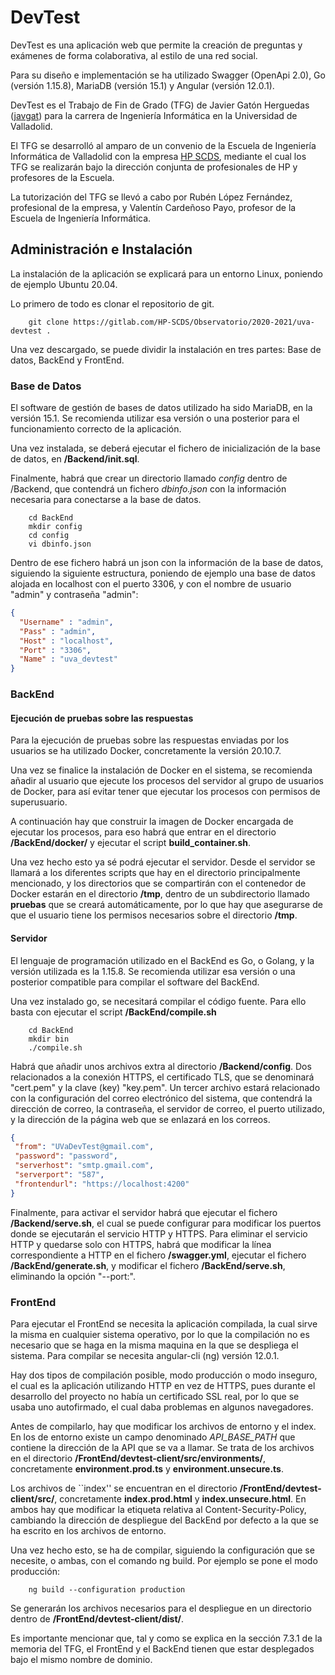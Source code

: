 # DevTest

DevTest es una aplicación web que permite la creación de preguntas y exámenes de forma colaborativa,
al estilo de una red social.

Para su diseño e implementación se ha utilizado Swagger (OpenApi 2.0), Go (versión 1.15.8), MariaDB
(versión 15.1) y Angular (versión 12.0.1).

DevTest es el Trabajo de Fin de Grado (TFG) de Javier Gatón Herguedas ([javgat](https://github.com/javgat))
para la carrera de Ingeniería Informática en la Universidad de Valladolid.

El TFG se desarrolló al amparo de un convenio de la Escuela de Ingeniería Informática de Valladolid con
la empresa [HP SCDS](https://hpscds.com/), mediante el cual los TFG se realizarán bajo la dirección
conjunta de profesionales de HP y profesores de la Escuela.

La tutorización del TFG se llevó a cabo por Rubén López Fernández, profesional de la empresa, y Valentín
Cardeñoso Payo, profesor de la Escuela de Ingeniería Informática.

## Administración e Instalación

La instalación de la aplicación se explicará para un entorno Linux, poniendo de ejemplo Ubuntu 20.04.

Lo primero de todo es clonar el repositorio de git.

```shell
    git clone https://gitlab.com/HP-SCDS/Observatorio/2020-2021/uva-devtest .
```

Una vez descargado, se puede dividir la instalación en tres partes: Base de datos, BackEnd y FrontEnd.

### Base de Datos

El software de gestión de bases de datos utilizado ha sido MariaDB, en la versión 15.1. Se recomienda
utilizar esa versión o una posterior para el funcionamiento correcto de la aplicación.

Una vez instalada, se deberá ejecutar el fichero de inicialización de la base de datos, en **/Backend/init.sql**.

Finalmente, habrá que crear un directorio llamado *config* dentro de /Backend, que contendrá un fichero
*dbinfo.json* con la información necesaria para conectarse a la base de datos.

```shell
    cd BackEnd
    mkdir config
    cd config
    vi dbinfo.json
```

Dentro de ese fichero habrá un json con la información de la base de datos, siguiendo la siguiente
estructura, poniendo de ejemplo una base de datos alojada en localhost con el puerto 3306, y con el
nombre de usuario "admin" y contraseña "admin":

```json
{
  "Username" : "admin",
  "Pass" : "admin",
  "Host" : "localhost",
  "Port" : "3306",
  "Name" : "uva_devtest"
}
```

### BackEnd

#### Ejecución de pruebas sobre las respuestas

Para la ejecución de pruebas sobre las respuestas enviadas por los usuarios se ha utilizado Docker,
concretamente la versión 20.10.7.

Una vez se finalice la instalación de Docker en el sistema, se recomienda añadir al usuario que ejecute
los procesos del servidor al grupo de usuarios de Docker, para así evitar tener que ejecutar los
procesos con permisos de superusuario.

A continuación hay que construir la imagen de Docker encargada de ejecutar los procesos, para eso
habrá que entrar en el directorio **/BackEnd/docker/** y ejecutar el script **build_container.sh**.

Una vez hecho esto ya sé podrá ejecutar el servidor. Desde el servidor se llamará a los diferentes
scripts que hay en el directorio principalmente mencionado, y los directorios que se compartirán
con el contenedor de Docker estarán en el directorio **/tmp**, dentro de un subdirectorio llamado
**pruebas** que se creará automáticamente, por lo que hay que asegurarse de que el usuario tiene
los permisos necesarios sobre el directorio **/tmp**.

#### Servidor

El lenguaje de programación utilizado en el BackEnd es Go, o Golang, y la versión utilizada es la 1.15.8.
Se recomienda utilizar esa versión o una posterior compatible para compilar el software del BackEnd.

Una vez instalado go, se necesitará compilar el código fuente. Para ello basta con ejecutar el script
**/BackEnd/compile.sh**

```shell
    cd BackEnd
    mkdir bin
    ./compile.sh
```

Habrá que añadir unos archivos extra al directorio **/Backend/config**. Dos relacionados a la conexión HTTPS,
el certificado TLS, que se denominará "cert.pem" y la clave (key) "key.pem". Un tercer archivo estará relacionado
con la configuración del correo electrónico del sistema, que contendrá la dirección de correo, la contraseña, el
servidor de correo, el puerto utilizado, y la dirección de la página web que se enlazará en los correos.

```json
{
 "from": "UVaDevTest@gmail.com",
 "password": "password",
 "serverhost": "smtp.gmail.com",
 "serverport": "587",
 "frontendurl": "https://localhost:4200"
}
```

Finalmente, para activar el servidor habrá que ejecutar el fichero **/Backend/serve.sh**, el cual se puede
configurar para modificar los puertos donde se ejecutarán el servicio HTTP y HTTPS. Para eliminar el servicio
HTTP y quedarse solo con HTTPS, habrá que modificar la línea correspondiente a HTTP en el fichero **/swagger.yml**,
ejecutar el fichero **/BackEnd/generate.sh**, y modificar el fichero **/BackEnd/serve.sh**, eliminando la opción
"--port:".

### FrontEnd

Para ejecutar el FrontEnd se necesita la aplicación compilada, la cual sirve la misma en cualquier sistema
operativo, por lo que la compilación no es necesario que se haga en la misma maquina en la que se despliega el
sistema. Para compilar se necesita angular-cli (ng) versión 12.0.1.

Hay dos tipos de compilación posible, modo producción o modo inseguro, el cual es la aplicación utilizando HTTP
en vez de HTTPS, pues durante el desarrollo del proyecto no había un certificado SSL real, por lo que se usaba
uno autofirmado, el cual daba problemas en algunos navegadores.

Antes de compilarlo, hay que modificar los archivos de entorno y el index. En los de entorno existe un campo
denominado *API_BASE_PATH* que contiene la dirección de la API que se va a llamar. Se trata de los archivos
en el directorio **/FrontEnd/devtest-client/src/environments/**, concretamente **environment.prod.ts** y
**environment.unsecure.ts**.

Los archivos de ``index'' se encuentran en el directorio **/FrontEnd/devtest-client/src/**, concretamente
**index.prod.html** y **index.unsecure.html**. En ambos hay que modificar la etiqueta relativa al Content-Security-Policy,
cambiando la dirección de despliegue del BackEnd por defecto a la que se ha escrito en los archivos de entorno.

Una vez hecho esto, se ha de compilar, siguiendo la configuración que se necesite, o ambas, con el comando ng build.
Por ejemplo se pone el modo producción:

```shell
    ng build --configuration production
```

Se generarán los archivos necesarios para el despliegue en un directorio dentro de **/FrontEnd/devtest-client/dist/**.

Es importante mencionar que, tal y como se explica en la sección 7.3.1 de la memoria del TFG, el
FrontEnd y el BackEnd tienen que estar desplegados bajo el mismo nombre de dominio.
